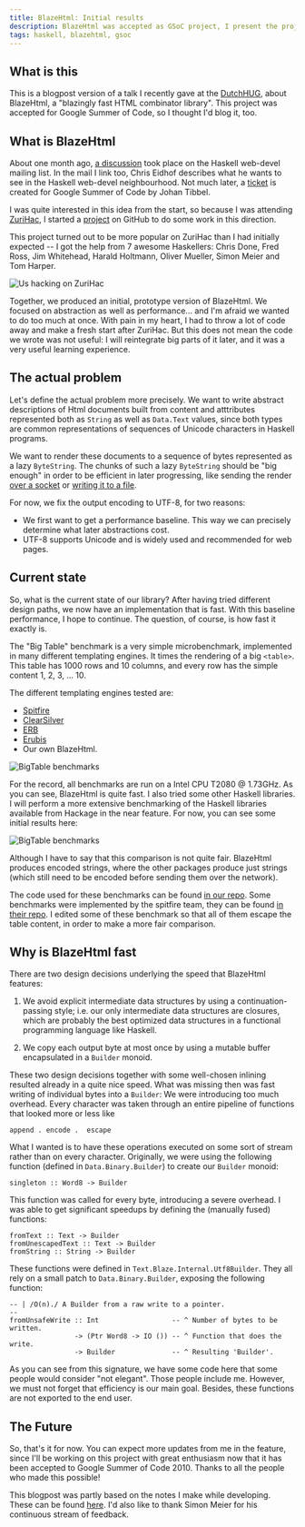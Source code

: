 ```yaml
---
title: BlazeHtml: Initial results
description: BlazeHtml was accepted as GSoC project, I present the project here
tags: haskell, blazehtml, gsoc
---
```


## What is this

This is a blogpost version of a talk I recently gave at the [DutchHUG], about
BlazeHtml, a "blazingly fast HTML combinator library". This project was
accepted for Google Summer of Code, so I thought I'd blog it, too.

[DutchHUG]: http://dutchhug.nl

## What is BlazeHtml

About one month ago, [a discussion] took place on the Haskell web-devel mailing
list. In the mail I link too, Chris Eidhof describes what he wants to see in the
Haskell web-devel neighbourhood. Not much later, a [ticket] is created for
Google Summer of Code by Johan Tibbel.

[a discussion]: http://www.haskell.org/pipermail/web-devel/2010/000096.html
[ticket]: http://hackage.haskell.org/trac/summer-of-code/ticket/1580

I was quite interested in this idea from the start, so because I was attending
[ZuriHac], I started a [project] on GitHub to do some work in this direction.

[ZuriHac]: http://www.haskell.org/haskellwiki/ZuriHac
[project]: http://github.com/jaspervdj/BlazeHtml

This project turned out to be more popular on ZuriHac than I had initially
expected -- I got the help from 7 awesome Haskellers: Chris Done, Fred Ross,
Jim Whitehead, Harald Holtmann, Oliver Mueller, Simon Meier and Tom Harper.

![Us hacking on ZuriHac]($root/images/2010-04-28-zurihac.jpg)

Together, we produced an initial, prototype version of BlazeHtml. We focused
on abstraction as well as performance... and I'm afraid we wanted to do too much
at once. With pain in my heart, I had to throw a lot of code away and make a 
fresh start after ZuriHac. But this does not mean the code we wrote was not 
useful: I will reintegrate big parts of it later, and it was a very useful 
learning experience.

## The actual problem

Let's define the actual problem more precisely. We want to write abstract 
descriptions of Html documents built from content and atttributes represented 
both as `String` as well as `Data.Text` values, since both types are common 
representations of sequences of Unicode characters in Haskell programs.

We want to render these documents to a sequence of bytes represented as a lazy
`ByteString`. The chunks of such a lazy `ByteString` should be "big enough" in
order to be efficient in later progressing, like sending the render
[over a socket] or [writing it to a file].

[over a socket]: http://hackage.haskell.org/packages/archive/network-bytestring/0.1.2.1/doc/html/Network-Socket-ByteString-Lazy.html
[writing it to a file]: http://hackage.haskell.org/packages/archive/bytestring/0.9.1.6/doc/html/Data-ByteString-Lazy.html#v%3AwriteFile

For now, we fix the output encoding to UTF-8, for two reasons:

- We first want to get a performance baseline. This way we can precisely
  determine what later abstractions cost.
- UTF-8 supports Unicode and is widely used and recommended for web pages.

## Current state

So, what is the current state of our library? After having tried different
design paths, we now have an implementation that is fast. With this baseline
performance, I hope to continue. The question, of course, is how fast it
exactly is.

The "Big Table" benchmark is a very simple microbenchmark, implemented in many
different templating engines. It times the rendering of a big `<table>`. This
table has 1000 rows and 10 columns, and every row has the simple content 1, 2,
3, ... 10.

The different templating engines tested are:

- [Spitfire](http://code.google.com/p/spitfire/)
- [ClearSilver](http://www.clearsilver.net/)
- [ERB](http://corelib.rubyonrails.org/classes/ERB.html)
- [Erubis](http://www.kuwata-lab.com/erubis/)
- Our own BlazeHtml.

![BigTable benchmarks]($root/images/2010-04-28-benchmarks.png)

For the record, all benchmarks are run on a Intel CPU T2080 @ 1.73GHz. As you
can see, BlazeHtml is quite fast. I also tried some other Haskell libraries. I
will perform a more extensive benchmarking of the Haskell libraries available
from Hackage in the near feature. For now, you can see some initial results
here:

![BigTable benchmarks]($root/images/2010-04-28-haskell-benchmarks.png)

Although I have to say that this comparison is not quite fair. BlazeHtml
produces encoded strings, where the other packages produce just strings (which
still need to be encoded before sending them over the network).

The code used for these benchmarks can be found [in our repo]. Some benchmarks
were implemented by the spitfire team, they can be found [in their repo]. I
edited some of these benchmark so that all of them escape the table content,
in order to make a more fair comparison.

[in our repo]: http://github.com/jaspervdj/BlazeHtml/blob/develop/benchmarks/bigtable/
[in their repo]: http://code.google.com/p/spitfire/source/browse/trunk/tests/perf/bigtable.py

## Why is BlazeHtml fast

There are two design decisions underlying the speed that BlazeHtml features:

1. We avoid explicit intermediate data structures by using a
   continuation-passing style; i.e. our only intermediate data structures are
   closures, which are probably the best optimized data structures in a
   functional programming language like Haskell.

2. We copy each output byte at most once by using a mutable buffer encapsulated
   in a `Builder` monoid.

These two design decisions together with some well-chosen inlining resulted
already in a quite nice speed. What was missing then was fast writing of
individual bytes into a `Builder`: We were introducing too much overhead.
Every character was taken through an entire pipeline of functions that looked
more or less like

~~~~~{.haskell}
append . encode .  escape
~~~~~

What I wanted is to have these operations executed on some sort of stream rather
than on every character.  Originally, we were using the following function
(defined in `Data.Binary.Builder`) to create our `Builder` monoid:

~~~~~{.haskell}
singleton :: Word8 -> Builder
~~~~~

This function was called for every byte, introducing a severe overhead. I was
able to get significant speedups by defining the (manually fused) functions:

~~~~~{.haskell}
fromText :: Text -> Builder
fromUnescapedText :: Text -> Builder
fromString :: String -> Builder
~~~~~

These functions were defined in `Text.Blaze.Internal.Utf8Builder`. They all rely
on a small patch to `Data.Binary.Builder`, exposing the following function:

~~~~~{.haskell}
-- | /O(n)./ A Builder from a raw write to a pointer.
--
fromUnsafeWrite :: Int                  -- ^ Number of bytes to be written.
                -> (Ptr Word8 -> IO ()) -- ^ Function that does the write.
                -> Builder              -- ^ Resulting 'Builder'.
~~~~~

As you can see from this signature, we have some code here that some people
would consider "not elegant". Those people include me. However, we must not
forget that efficiency is our main goal. Besides, these functions are not
exported to the end user.

## The Future

So, that's it for now. You can expect more updates from me in the feature,
since I'll be working on this project with great enthusiasm now that it has been
accepted to Google Summer of Code 2010. Thanks to all the people who made this
possible!

This blogpost was partly based on the notes I make while developing. These
can be found [here]. I'd also like to thank Simon Meier for his continuous
stream of feedback.

[here]: http://github.com/jaspervdj/BlazeHtml/blob/develop/log/part01.markdown
